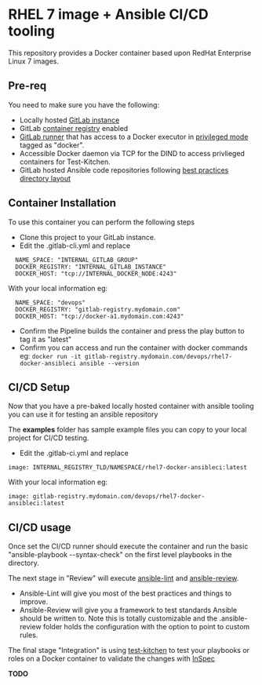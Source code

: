 # RHEL 7 image + Ansible CI/CD tooling
This repository provides a Docker container based upon RedHat Enterprise Linux 7 images.

## Pre-req
You need to make sure you have the following:
* Locally hosted [GitLab instance](https://about.gitlab.com/installation/)
* GitLab [container registry](https://docs.gitlab.com/ee/administration/container_registry.html) enabled
* [GitLab runner](https://docs.gitlab.com/runner/) that has access to a Docker executor in [privileged mode](https://docs.gitlab.com/runner/configuration/advanced-configuration.html#the-runners-docker-section) tagged as "docker".
* Accessible Docker daemon via TCP for the DIND to access privlieged containers for Test-Kitchen.
* GitLab hosted Ansible code repositories following [best practices directory layout](https://docs.ansible.com/ansible/latest/user_guide/playbooks_best_practices.html#directory-layout)

## Container Installation
To use this container you can perform the following steps
* Clone this project to your GitLab instance.
* Edit the .gitlab-cli.yml and replace
```
  NAME_SPACE: "INTERNAL_GITLAB_GROUP"
  DOCKER_REGISTRY: "INTERNAL_GITLAB_INSTANCE"
  DOCKER_HOST: "tcp://INTERNAL_DOCKER_NODE:4243"
```
With your local information eg:
```
  NAME_SPACE: "devops"
  DOCKER_REGISTRY: "gitlab-registry.mydomain.com"
  DOCKER_HOST: "tcp://docker-a1.mydomain.com:4243"
```
* Confirm the Pipeline builds the container and press the play button to tag it as "latest"
* Confirm you can access and run the container with docker commands eg: `docker run -it gitlab-registry.mydomain.com/devops/rhel7-docker-ansibleci ansible --version`

## CI/CD Setup
Now that you have a pre-baked locally hosted container with ansible tooling you can use it for testing an ansible repository

The **examples** folder has sample example files you can copy to your local project for CI/CD testing.

* Edit the .gitlab-ci.yml and replace
```
image: INTERNAL_REGISTRY_TLD/NAMESPACE/rhel7-docker-ansibleci:latest
```
With your local information eg:
```
image: gitlab-registry.mydomain.com/devops/rhel7-docker-ansibleci:latest
```

## CI/CD usage
Once set the CI/CD runner should execute the container and run the basic "ansible-playbook --syntax-check" on the first level playbooks in the directory.

The next stage in "Review" will execute [ansible-lint](https://github.com/willthames/ansible-lint) and [ansible-review](https://github.com/willthames/ansible-review).
* Ansible-Lint will give you most of the best practices and things to improve.
* Ansible-Review will give you a framework to test standards Ansible should be written to. Note this is totally customizable and the .ansible-review folder holds the configuration with the option to point to custom rules.

The final stage "Integration" is using [test-kitchen](https://kitchen.ci/) to test your playbooks or roles on a Docker container to validate the changes with [InSpec](https://www.inspec.io/)

**TODO**

